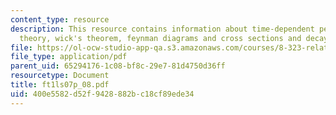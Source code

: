 ```yaml
---
content_type: resource
description: This resource contains information about time-dependent perturbation
  theory, wick's theorem, feynman diagrams and cross sections and decay rates.
file: https://ol-ocw-studio-app-qa.s3.amazonaws.com/courses/8-323-relativistic-quantum-field-theory-i-spring-2008/400e5582d52f9428882bc18cf89ede34_ft1ls07p_08.pdf
file_type: application/pdf
parent_uid: 65294176-1c08-bf8c-29e7-81d4750d36ff
resourcetype: Document
title: ft1ls07p_08.pdf
uid: 400e5582-d52f-9428-882b-c18cf89ede34
---
```

